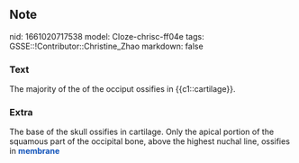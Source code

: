 ## Note
nid: 1661020717538
model: Cloze-chrisc-ff04e
tags: GSSE::!Contributor::Christine_Zhao
markdown: false

### Text
<div>
  The majority of the of the occiput ossifies in {{c1::cartilage}}.
</div>

### Extra
The base of the skull ossifies in cartilage. Only the apical
portion of the squamous part of the occipital bone, above the
highest nuchal line, ossifies in <span style="font-weight: bold; 
 color: rgb(15, 82, 186);">membrane</span>
